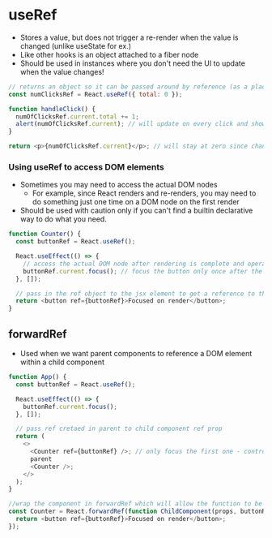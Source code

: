 # useRef

- Stores a value, but does not trigger a re-render when the value is changed (unlike useState for ex.)
- Like other hooks is an object attached to a fiber node
- Should be used in instances where you don't need the UI to update when the value changes!

```javascript
// returns an object so it can be passed around by reference (as a place in memory)
const numClicksRef = React.useRef({ total: 0 });

function handleClick() {
  numOfClicksRef.current.total += 1;
  alert(numOfClicksRef.current); // will update on every click and show current number
}

return <p>{numOfClicksRef.current}</p>; // will stay at zero since changing ref does not queue a re-render
```

### Using useRef to access DOM elements

- Sometimes you may need to access the actual DOM nodes
  - For example, since React renders and re-renders, you may need to do something just one time on a DOM node on the first render
- Should be used with caution only if you can't find a builtin declarative way to do what you need.

```javascript
function Counter() {
  const buttonRef = React.useRef();

  React.useEffect(() => {
    // access the actual DOM node after rendering is complete and operate on it as in vanilla JS
    buttonRef.current.focus(); // focus the button only once after the initial render
  }, []);

  // pass in the ref object to the jsx element to get a reference to the actual DOM node after all reconciliation and rendering is complete.
  return <button ref={buttonRef}>Focused on render</button>;
}
```

## forwardRef

- Used when we want parent components to reference a DOM element within a child component

```javascript
function App() {
  const buttonRef = React.useRef();

  React.useEffect(() => {
    buttonRef.current.focus();
  }, []);

  // pass ref cretaed in parent to child component ref prop
  return (
    <>
      <Counter ref={buttonRef} />; // only focus the first one - control by
      parent
      <Counter />;
    </>
  );
}

//wrap the component in forwardRef which will allow the function to be called with an extra argument after props containing a ref passed in in the parent component
const Counter = React.forwardRef(function ChildComponent(props, buttonRef) {
  return <button ref={buttonRef}>Focused on render</button>;
});
```
